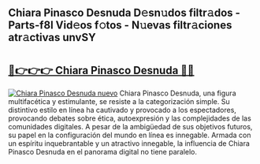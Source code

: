 ## Chiara Pinasco Desnuda D𝚎sn𝚞dos filtr𝚊dos - Parts-f8l Vid𝚎os f𝚘tos - N𝚞evas filtr𝚊ciones atr𝚊ctivas unvSY

# <h2><a href="http://mb0rrzy.tromn.icu/?c=Chiara+Pinasco+Desnuda">🔗👉👉👉 Chiara Pinasco Desnuda 🔗🔗</a></h2>

[![Chiara Pinasco Desnuda nuevo](https://i.imgur.com/pEAQMta.gif)](http://mb0rrzy.tromn.icu/?c=Chiara+Pinasco+Desnuda)
Chiara Pinasco Desnuda, una figura multifacética y estimulante, se resiste a la categorización simple. Su distintivo estilo en línea ha cautivado y provocado a los espectadores, provocando debates sobre ética, autoexpresión y las complejidades de las comunidades digitales. A pesar de la ambigüedad de sus objetivos futuros, su papel en la configuración del mundo en línea es innegable. Armada con un espíritu inquebrantable y un atractivo innegable, la influencia de Chiara Pinasco Desnuda en el panorama digital no tiene paralelo.
